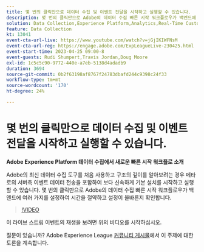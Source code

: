 ```yaml
---
title: 몇 번의 클릭만으로 데이터 수집 및 이벤트 전달을 시작하고 실행할 수 있습니다.
description: 몇 번의 클릭만으로 Adobe의 데이터 수집 빠른 시작 워크플로우가 백엔드에 여러 가지를 설정하여 시간을 절약하고 설정이 올바른지 확인합니다.
solution: Data Collection,Experience Platform,Analytics,Real-Time Customer Data Platform,Customer Journey Analytics
feature: Data Collection
kt: 13041
event-cta-url-live: https://www.youtube.com/watch?v=jGjIKIWFNsM
event-cta-url-reg: https://engage.adobe.com/ExpLeagueLive-230425.html
event-start-time: 2023-04-25 09:00-8
event-guests: Rudi Shumpert,Travis Jordan,Doug Moore
exl-id: 1c5c5c90-9772-440e-a7eb-5138d4adadb9
duration: 3694
source-git-commit: 0b2f63198af8767f24783dbafd244c9398c24f33
workflow-type: tm+mt
source-wordcount: '170'
ht-degree: 24%

---
```


# 몇 번의 클릭만으로 데이터 수집 및 이벤트 전달을 시작하고 실행할 수 있습니다.

**Adobe Experience Platform 데이터 수집에서 새로운 빠른 시작 워크플로 소개**

Adobe의 최신 데이터 수집 도구를 처음 사용하고 구조의 깊이를 알아보려는 경우 메타로의 서버측 이벤트 데이터 전송을 포함하여 보다 신속하게 기본 설치를 시작하고 실행할 수 있습니다. 몇 번의 클릭만으로 Adobe의 데이터 수집 빠른 시작 워크플로우가 백엔드에 여러 가지를 설정하여 시간을 절약하고 설정이 올바른지 확인합니다.

>[!VIDEO](https://video.tv.adobe.com/v/3417927/?quality=12&learn=on)

이 라이브 스트림 이벤트의 재생을 보려면 위의 비디오를 시작하십시오.

질문이 있습니까? Adobe Experience League [커뮤니티 게시물](https://experienceleaguecommunities.adobe.com/t5/adobe-experience-platform-data/experience-league-live-post-session-discussion-get-data/m-p/589754#M476)에서 이 주제에 대한 토론을 계속합니다.

